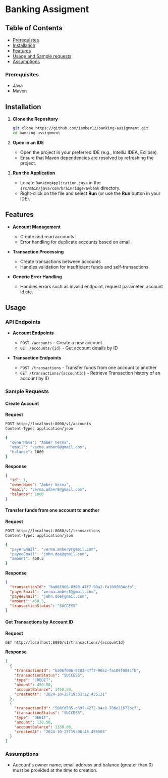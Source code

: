 
# Banking Assigment

## Table of Contents
- [Prerequistes](#prerequisites)
- [Installation](#installation)
- [Features](#features)
- [Usage and Sample requests](#usage)
- [Assumptions](#assumptions)

### Prerequisites
- Java
- Maven

## Installation

1. **Clone the Repository**
   ```bash
   git clone https://github.com/iamber12/banking-assignment.git
   cd banking-assignment
   ```

2. **Open in an IDE**
    - Open the project in your preferred IDE (e.g., IntelliJ IDEA, Eclipse).
    - Ensure that Maven dependencies are resolved by refreshing the project.

3. **Run the Application**
    - Locate `BankingApplication.java` in the `src/main/java/com/brainridge/avbank` directory.
    - Right-click on the file and select **Run** (or use the **Run** button in your IDE).

## Features

- **Account Management**
  - Create and read accounts
  - Error handling for duplicate accounts based on email.

- **Transaction Processing**
  - Create transactions between accounts
  - Handles validation for insufficient funds and self-transactions.

- **Generic Error Handling**
  - Handles errors such as invalid endpoint, request parameter, account id etc.

## Usage

### API Endpoints

- **Account Endpoints**
  - `POST /accounts` - Create a new account
  - `GET /accounts/{id}` - Get account details by ID

- **Transaction Endpoints**
  - `POST /transactions` - Transfer funds from one account to another
  - `GET /transactions/{accountId}` - Retrieve Transaction history of an account by ID

### Sample Requests

#### Create Account

**Request**

```bash
POST http://localhost:8000/v1/accounts
Content-Type: application/json

{
  "ownerName": "Amber Verma",
  "email": "verma.amber8@gmail.com",
  "balance": 1000
}
```

**Response**

```json
{
  "id": 1,
  "ownerName": "Amber Verma",
  "email": "verma.amber8@gmail.com",
  "balance": 1000
}
```

#### Transfer funds from one account to another

**Request**

```bash
POST http://localhost:8080/v1/transactions
Content-Type: application/json

{
  "payerEmail": "verma.amber8@gmail.com",
  "payeeEmail": "john.doe@gmail.com",
  "amount": 450.5
}
```

**Response**

```json
{
  "transactionId": "ba06f006-8303-47f7-90a2-fa109f084cfb",
  "payerEmail": "verma.amber8@gmail.com",
  "payeeEmail": "john.doe@gmail.com",
  "amount": 450.5,
  "transactionStatus": "SUCCESS"
}
```

#### Get Transactions by Account ID

**Request**

```bash
GET http://localhost:8080/v1/transactions/{accountId}
```

**Response**

```json
[
  {
    "transactionId": "ba06f006-8303-47f7-90a2-fa109f084cfb",
    "transactionStatus": "SUCCESS",
    "type": "CREDIT",
    "amount": 450.50,
    "accountBalance": 1450.50,
    "createdAt": "2024-10-25T19:03:22.435121"
  },
  {
    "transactionId": "508fd585-c69f-4272-94a9-706e21672bc7",
    "transactionStatus": "SUCCESS",
    "type": "DEBIT",
    "amount": 120.50,
    "accountBalance": 1330.00,
    "createdAt": "2024-10-25T19:08:46.456503"
  }
]
```

### Assumptions

- Account's owner name, email address and balance (greater than 0) must be provided at the time to creation.

